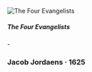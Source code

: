 <div class="artwork-of-the-day">
      <img src="https://uploads6.wikiart.org/images/jacob-jordaens/the-four-evangelists.jpg!Large.jpg" alt="The Four Evangelists"/>
      <h5>The Four Evangelists</h5> - <h3>
                    Jacob Jordaens
                    ·  1625
                </h3>
    </div>